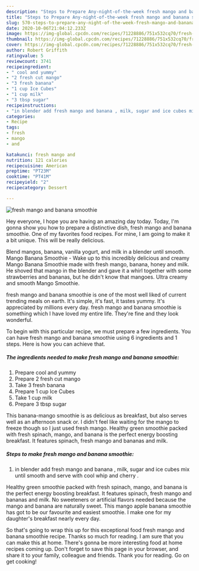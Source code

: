 ```yaml
---
description: "Steps to Prepare Any-night-of-the-week fresh mango and banana smoothie"
title: "Steps to Prepare Any-night-of-the-week fresh mango and banana smoothie"
slug: 570-steps-to-prepare-any-night-of-the-week-fresh-mango-and-banana-smoothie
date: 2020-10-06T21:04:12.233Z
image: https://img-global.cpcdn.com/recipes/71228886/751x532cq70/fresh-mango-and-banana-smoothie-recipe-main-photo.jpg
thumbnail: https://img-global.cpcdn.com/recipes/71228886/751x532cq70/fresh-mango-and-banana-smoothie-recipe-main-photo.jpg
cover: https://img-global.cpcdn.com/recipes/71228886/751x532cq70/fresh-mango-and-banana-smoothie-recipe-main-photo.jpg
author: Robert Griffith
ratingvalue: 5
reviewcount: 3741
recipeingredient:
- " cool and yummy"
- "2 fresh cut mango"
- "3 fresh banana"
- "1 cup Ice Cubes"
- "1 cup milk"
- "3 tbsp sugar"
recipeinstructions:
- "in blender add fresh mango and banana , milk, sugar and ice cubes mix until smooth and serve with cool whip and cherry ."
categories:
- Recipe
tags:
- fresh
- mango
- and

katakunci: fresh mango and 
nutrition: 121 calories
recipecuisine: American
preptime: "PT23M"
cooktime: "PT41M"
recipeyield: "2"
recipecategory: Dessert

---
```



![fresh mango and banana smoothie](https://img-global.cpcdn.com/recipes/71228886/751x532cq70/fresh-mango-and-banana-smoothie-recipe-main-photo.jpg)

Hey everyone, I hope you are having an amazing day today. Today, I'm gonna show you how to prepare a distinctive dish, fresh mango and banana smoothie. One of my favorites food recipes. For mine, I am going to make it a bit unique. This will be really delicious.

Blend mangos, banana, vanilla yogurt, and milk in a blender until smooth. Mango Banana Smoothie - Wake up to this incredibly delicious and creamy Mango Banana Smoothie made with fresh mango, banana, honey and milk. He shoved that mango in the blender and gave it a whirl together with some strawberries and bananas, but he didn&#39;t know that mangoes. Ultra creamy and smooth Mango Smoothie.

fresh mango and banana smoothie is one of the most well liked of current trending meals on earth. It's simple, it's fast, it tastes yummy. It's appreciated by millions every day. fresh mango and banana smoothie is something which I have loved my entire life. They're fine and they look wonderful.


To begin with this particular recipe, we must prepare a few ingredients. You can have fresh mango and banana smoothie using 6 ingredients and 1 steps. Here is how you can achieve that.

<!--inarticleads1-->

##### The ingredients needed to make fresh mango and banana smoothie:

1. Prepare  cool and yummy
1. Prepare 2 fresh cut mango
1. Take 3 fresh banana
1. Prepare 1 cup Ice Cubes
1. Take 1 cup milk
1. Prepare 3 tbsp sugar


This banana-mango smoothie is as delicious as breakfast, but also serves well as an afternoon snack or. I didn&#39;t feel like waiting for the mango to freeze though so I just used fresh mango. Healthy green smoothie packed with fresh spinach, mango, and banana is the perfect energy boosting breakfast. It features spinach, fresh mango and bananas and milk. 

<!--inarticleads2-->

##### Steps to make fresh mango and banana smoothie:

1. in blender add fresh mango and banana , milk, sugar and ice cubes mix until smooth and serve with cool whip and cherry .


Healthy green smoothie packed with fresh spinach, mango, and banana is the perfect energy boosting breakfast. It features spinach, fresh mango and bananas and milk. No sweeteners or artificial flavors needed because the mango and banana are naturally sweet. This mango apple banana smoothie has got to be our favourite and easiest smoothie. I make one for my daughter&#39;s breakfast nearly every day. 

So that's going to wrap this up for this exceptional food fresh mango and banana smoothie recipe. Thanks so much for reading. I am sure that you can make this at home. There's gonna be more interesting food at home recipes coming up. Don't forget to save this page in your browser, and share it to your family, colleague and friends. Thank you for reading. Go on get cooking!
